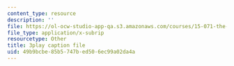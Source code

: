 ```yaml
---
content_type: resource
description: ''
file: https://ol-ocw-studio-app-qa.s3.amazonaws.com/courses/15-071-the-analytics-edge-spring-2017/49b9bcbe85b5747bed506ec99a02da4a_O7AoQhYEdLA.srt
file_type: application/x-subrip
resourcetype: Other
title: 3play caption file
uid: 49b9bcbe-85b5-747b-ed50-6ec99a02da4a
---
```

